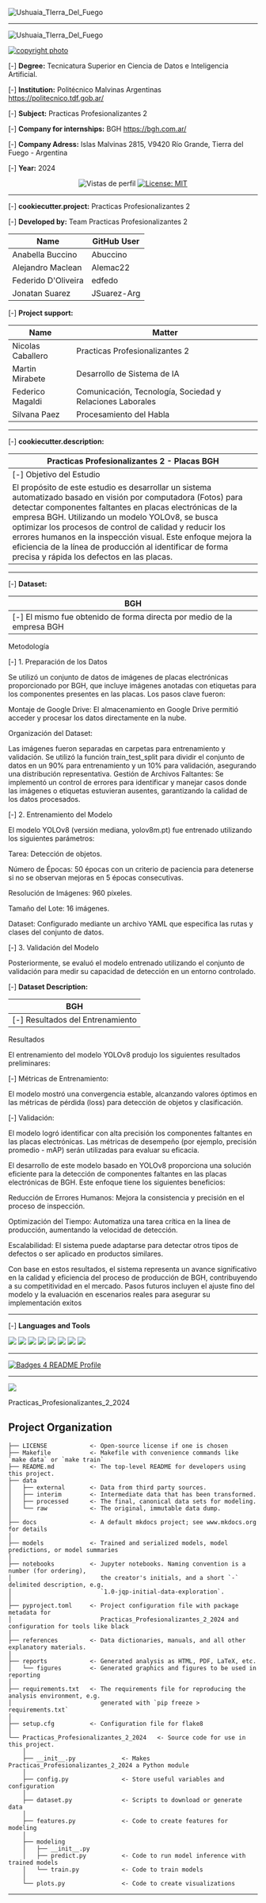 ![Ushuaia_TIerra_Del_Fuego](https://github.com/edfedo/Practicas_Profesionalizantes_2_2024/blob/main/reports/figures/Front_b.jpg)

------------

![Ushuaia_TIerra_Del_Fuego](https://github.com/edfedo/Practicas_Profesionalizantes_2_2024/blob/main/reports/figures/Front_a.png)

<p align="left">
    <a href="https://bgh.com.ar/">
    <img src="https://img.shields.io/badge/copyright_photo-000000?style=for-the-badge&logo=JSON%20web%20tokens&logoColor=white" alt="copyright photo" />
  </a>
</p>

[-] **Degree:** Tecnicatura Superior en Ciencia de Datos e Inteligencia Artificial.

[-] **Institution:** Politécnico Malvinas Argentinas  https://politecnico.tdf.gob.ar/

[-] **Subject:** Practicas Profesionalizantes 2 

[-] **Company for internships:** BGH https://bgh.com.ar/

[-] **Company Adress:** Islas Malvinas 2815, V9420 Río Grande, Tierra del Fuego - Argentina

[-] **Year:** 2024

<p align="center">
  <img src="https://komarev.com/ghpvc/?username=edfedo" alt="Vistas de perfil" />
  <a href="https://opensource.org/licenses/MIT">
    <img src="https://img.shields.io/badge/License-MIT-yellow.svg" alt="License: MIT" />
  </a>
</p>

------------

[-] **cookiecutter.project:** Practicas Profesionalizantes 2

[-] **Developed by:** Team Practicas Profesionalizantes 2

| Name       | GitHub User      |
| ------------- | ------------- |
| Anabella Buccino | Abuccino |
| Alejandro Maclean | Alemac22 |
| Federido D'Oliveira | edfedo |
| Jonatan Suarez | JSuarez-Arg |


[-] **Project support:**

| Name       | Matter      |
| ------------- | ------------- |
| Nicolas Caballero | Practicas Profesionalizantes 2 |
| Martin Mirabete | Desarrollo de Sistema de IA |
| Federico Magaldi | Comunicación, Tecnología, Sociedad y Relaciones Laborales |
| Silvana Paez | Procesamiento del Habla |

------------

[-] **cookiecutter.description:**

| Practicas Profesionalizantes 2 - Placas BGH |
| ------------- | 
| [-] Objetivo del Estudio
El propósito de este estudio es desarrollar un sistema automatizado basado en visión por computadora (Fotos) para detectar componentes faltantes en placas electrónicas de la empresa BGH. Utilizando un modelo YOLOv8, se busca optimizar los procesos de control de calidad y reducir los errores humanos en la inspección visual. Este enfoque mejora la eficiencia de la línea de producción al identificar de forma precisa y rápida los defectos en las placas. | 

------------

[-] **Dataset:** 

| BGH      |   
| ------------- |
| [-] El mismo fue obtenido de forma directa por medio de la empresa BGH |

Metodología

[-] 1. Preparación de los Datos
   
Se utilizó un conjunto de datos de imágenes de placas electrónicas proporcionado por BGH, que incluye imágenes anotadas con etiquetas para los componentes presentes en las placas. Los pasos clave fueron:

Montaje de Google Drive: El almacenamiento en Google Drive permitió acceder y procesar los datos directamente en la nube.

Organización del Dataset:

Las imágenes fueron separadas en carpetas para entrenamiento y validación.
Se utilizó la función train_test_split para dividir el conjunto de datos en un 90% para entrenamiento y un 10% para validación, asegurando una distribución representativa.
Gestión de Archivos Faltantes: Se implementó un control de errores para identificar y manejar casos donde las imágenes o etiquetas estuvieran ausentes, garantizando la calidad de los datos procesados.

[-] 2. Entrenamiento del Modelo

El modelo YOLOv8 (versión mediana, yolov8m.pt) fue entrenado utilizando los siguientes parámetros:

Tarea: Detección de objetos.

Número de Épocas: 50 épocas con un criterio de paciencia para detenerse si no se observan mejoras en 5 épocas consecutivas.

Resolución de Imágenes: 960 píxeles.

Tamaño del Lote: 16 imágenes.

Dataset: Configurado mediante un archivo YAML que especifica las rutas y clases del conjunto de datos.

[-] 3. Validación del Modelo

Posteriormente, se evaluó el modelo entrenado utilizando el conjunto de validación para medir su capacidad de detección en un entorno controlado.


[-] **Dataset Description:**

| BGH     |
| ------------- |
| [-] Resultados del Entrenamiento |

Resultados

El entrenamiento del modelo YOLOv8 produjo los siguientes resultados preliminares:

[-] Métricas de Entrenamiento:

El modelo mostró una convergencia estable, alcanzando valores óptimos en las métricas de pérdida (loss) para detección de objetos y clasificación.

[-] Validación:

El modelo logró identificar con alta precisión los componentes faltantes en las placas electrónicas.
Las métricas de desempeño (por ejemplo, precisión promedio - mAP) serán utilizadas para evaluar su eficacia.

El desarrollo de este modelo basado en YOLOv8 proporciona una solución eficiente para la detección de componentes faltantes en las placas electrónicas de BGH. Este enfoque tiene los siguientes beneficios:

Reducción de Errores Humanos: Mejora la consistencia y precisión en el proceso de inspección.

Optimización del Tiempo: Automatiza una tarea crítica en la línea de producción, aumentando la velocidad de detección.

Escalabilidad: El sistema puede adaptarse para detectar otros tipos de defectos o ser aplicado en productos similares.

Con base en estos resultados, el sistema representa un avance significativo en la calidad y eficiencia del proceso de producción de BGH, contribuyendo a su competitividad en el mercado. Pasos futuros incluyen el ajuste fino del modelo y la evaluación en escenarios reales para asegurar su implementación exitos

------------


[-] **Languages ​​and Tools**

<div id="header" align="left">
<img src="https://img.shields.io/badge/Cookiecutter-D4AA00?style=for-the-badge&logo=Cookiecutter&logoColor=white" />
<img src="https://img.shields.io/badge/Jupyter-F37626.svg?&style=for-the-badge&logo=Jupyter&logoColor=white" />
</a>
<img src="https://img.shields.io/badge/GitHub-100000?style=for-the-badge&logo=github&logoColor=white" />
</a>
<img src="https://img.shields.io/badge/GIT-E44C30?style=for-the-badge&logo=git&logoColor=white" />
</a>
<img src="https://img.shields.io/badge/Python-FFD43B?style=for-the-badge&logo=python&logoColor=blue" />
</a>  
<img src="https://img.shields.io/badge/DataSet-05192D?style=for-the-badge&logo=datacamp&logoColor=65FF8F" />
</a> 
<img src="https://img.shields.io/badge/machine learning-F7931E?style=for-the-badge&logo=scikit-learn&logoColor=white" />
</a>
<img src="https://img.shields.io/badge/VSCode-0078D4?style=for-the-badge&logo=visual%20studio%20code&logoColor=white" />
</a> 
</div>

------------

<p align="left">
    <a href="https://github.com/alexandresanlim/Badges4-README.md-Profile#-contact-">
    <img src="https://img.shields.io/badge/Badges_4_README_Profile-000000?style=for-the-badge&logo=JSON%20web%20tokens&logoColor=white" alt="Badges 4 README Profile" />
  </a>
</p>

------------














<a target="_blank" href="https://cookiecutter-data-science.drivendata.org/">
    <img src="https://img.shields.io/badge/CCDS-Project%20template-328F97?logo=cookiecutter" />
</a>

Practicas_Profesionalizantes_2_2024

## Project Organization

```
├── LICENSE            <- Open-source license if one is chosen
├── Makefile           <- Makefile with convenience commands like `make data` or `make train`
├── README.md          <- The top-level README for developers using this project.
├── data
│   ├── external       <- Data from third party sources.
│   ├── interim        <- Intermediate data that has been transformed.
│   ├── processed      <- The final, canonical data sets for modeling.
│   └── raw            <- The original, immutable data dump.
│
├── docs               <- A default mkdocs project; see www.mkdocs.org for details
│
├── models             <- Trained and serialized models, model predictions, or model summaries
│
├── notebooks          <- Jupyter notebooks. Naming convention is a number (for ordering),
│                         the creator's initials, and a short `-` delimited description, e.g.
│                         `1.0-jqp-initial-data-exploration`.
│
├── pyproject.toml     <- Project configuration file with package metadata for 
│                         Practicas_Profesionalizantes_2_2024 and configuration for tools like black
│
├── references         <- Data dictionaries, manuals, and all other explanatory materials.
│
├── reports            <- Generated analysis as HTML, PDF, LaTeX, etc.
│   └── figures        <- Generated graphics and figures to be used in reporting
│
├── requirements.txt   <- The requirements file for reproducing the analysis environment, e.g.
│                         generated with `pip freeze > requirements.txt`
│
├── setup.cfg          <- Configuration file for flake8
│
└── Practicas_Profesionalizantes_2_2024   <- Source code for use in this project.
    │
    ├── __init__.py             <- Makes Practicas_Profesionalizantes_2_2024 a Python module
    │
    ├── config.py               <- Store useful variables and configuration
    │
    ├── dataset.py              <- Scripts to download or generate data
    │
    ├── features.py             <- Code to create features for modeling
    │
    ├── modeling                
    │   ├── __init__.py 
    │   ├── predict.py          <- Code to run model inference with trained models          
    │   └── train.py            <- Code to train models
    │
    └── plots.py                <- Code to create visualizations
```

--------

